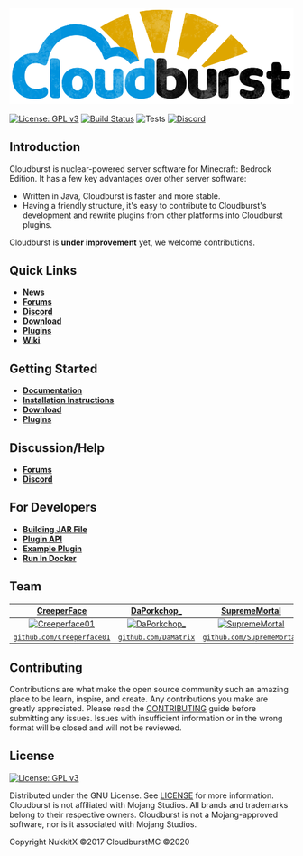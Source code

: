 ![nukkit](.github/images/banner.png)

[![License: GPL v3](https://img.shields.io/badge/License-GPL%20v3-blue.svg)](LICENSE)
[![Build Status](https://ci.nukkitx.com/job/NukkitX/job/Nukkit/job/master/badge/icon)](https://ci.nukkitx.com/job/NukkitX/job/Nukkit/job/master/)
![Tests](https://img.shields.io/jenkins/t/https/ci.nukkitx.com/job/NukkitX/job/Nukkit/job/master.svg)
[![Discord](https://img.shields.io/discord/393465748535640064.svg)](https://discord.gg/5PzMkyK)

Introduction
-------------

Cloudburst is nuclear-powered server software for Minecraft: Bedrock Edition.
It has a few key advantages over other server software:

* Written in Java, Cloudburst is faster and more stable.
* Having a friendly structure, it's easy to contribute to Cloudburst's development and rewrite plugins from other platforms into Cloudburst plugins.

Cloudburst is **under improvement** yet, we welcome contributions. 

Quick Links
--------------------

* __[News](https://cloudburstmc.org/articles/)__
* __[Forums](https://cloudburstmc.org/forums/)__
* __[Discord](https://discord.gg/5PzMkyK)__
* __[Download](https://ci.nukkitx.com/job/NukkitX/job/Server/job/master/)__
* __[Plugins](https://cloudburstmc.org/resources/categories/nukkit-plugins.1/)__
* __[Wiki](https://cloudburstmc.org/wiki/nukkit)__

Getting Started
--------------------

* __[Documentation](https://cloudburstmc.org/wiki/)__
* __[Installation Instructions](https://cloudburstmc.org/wiki/nukkit-installation/)__
* __[Download](https://ci.nukkitx.com/job/NukkitX/job/Server/job/master/)__
* __[Plugins](https://cloudburstmc.org/resources/categories/nukkit-plugins.1)__

Discussion/Help
--------------------

* __[Forums](https://cloudburstmc.org/forums/)__
* __[Discord](https://discord.gg/5PzMkyK)__

For Developers
--------------------

* __[Building JAR File](BUILDING.md)__
* __[Plugin API](https://ci.nukkitx.com/job/NukkitX/job/Server/job/master/javadoc/)__
* __[Example Plugin](https://github.com/CloudburstMC/ExamplePlugin)__
* __[Run In Docker](DOCKER.md)__

Team
------------
| <a href="https://github.com/Creeperface01" target="_blank">**CreeperFace**</a> | <a href="https://github.com/DaMatrix" target="_blank">**DaPorkchop_**</a> | <a href="https://github.com/SupremeMortal" target="_blank">**SupremeMortal**</a> | 
| :---: |:---:| :---:|
| [![Creeperface01](https://avatars2.githubusercontent.com/u/10363500?s=200&u=587f351ba02f80dba2ef431f371ffdaff827e7b9&v=4)](https://github.com/Creeperface01)     | [![DaPorkchop_](https://avatars2.githubusercontent.com/u/11216106?s=200&u=da7373897113bed375ca307a81c7353f6f44cfdc&v=4)](https://github.com/DaMatrix) | [![SupremeMortal](https://avatars3.githubusercontent.com/u/6178101?s=200&u=4f6d8b803e7e2d3ce5ea1c56935b7d3a61632c06&v=4)](https://github.com/SupremeMortal)  |
| <a href="https://github.com/Creeperface01" target="_blank">`github.com/Creeperface01`</a> | <a href="https://github.com/DaMatrix" target="_blank">`github.com/DaMatrix`</a> | <a href="https://github.com/SupremeMortal" target="_blank">`github.com/SupremeMortal`</a> |

Contributing
------------
Contributions are what make the open source community such an amazing place to be learn, inspire, and create. Any contributions you make are greatly appreciated. Please read the [CONTRIBUTING](.github/CONTRIBUTING.md) guide before submitting any issues. Issues with insufficient information or in the wrong format will be closed and will not be reviewed.

License
------------
[![License: GPL v3](https://img.shields.io/badge/License-GPL%20v3-blue.svg)](LICENSE)

Distributed under the GNU License. See [LICENSE](LICENSE) for more information. Cloudburst is not affiliated with Mojang Studios. All brands and trademarks belong to their respective owners. Cloudburst is not a Mojang-approved software, nor is it associated with Mojang Studios.

Copyright NukkitX ©2017 CloudburstMC ©2020
